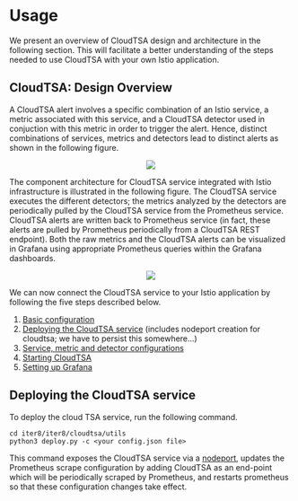 # Usage

We present an overview of CloudTSA design and architecture in the following section. This will facilitate a better understanding of the steps needed to use CloudTSA with your own Istio application.

## CloudTSA: Design Overview
A CloudTSA alert involves a specific combination of an Istio service, a metric associated with this service, and a CloudTSA detector used in conjuction with this metric in order to trigger the alert. Hence, distinct combinations of services, metrics and detectors lead to distinct alerts as shown in the following figure.

<p align="center">
  <img src="https://raw.github.ibm.com/istio-research/iter8-docs/master/cloudtsa/img/crossproduct.png?token=AAAw2KaXBeOQmNS4hPcnyD3-fI_sYGK-ks5cWhW1wA%3D%3D">
</p>

The component architecture for CloudTSA service integrated with Istio infrastructure is illustrated in the following figure. The CloudTSA service executes the different detectors; the metrics analyzed by the detectors are periodically pulled by the CloudTSA service from the Prometheus service. CloudTSA alerts are written back to Prometheus service (in fact, these alerts are pulled by Prometheus periodically from a CloudTSA REST endpoint). Both the raw metrics and the CloudTSA alerts can be visualized in Grafana using appropriate Prometheus queries within the Grafana dashboards.

<p align="center">
  <img src="https://raw.github.ibm.com/istio-research/iter8-docs/master/cloudtsa/img/cloudtsaarch.png?token=AAAw2FR3IBSdLCWdO5u8EMCyjw7slkJAks5cWhYEwA%3D%3D">
</p>

We can now connect the CloudTSA service to your Istio application by following the five steps
described below.

1. [Basic configuration](#basicconfig)
2. [Deploying the CloudTSA service](#deploy) (includes nodeport creation for cloudtsa; we have to persist this somewhere...)
3. [Service, metric and detector configurations](#advancedconfig)
4. [Starting CloudTSA](#start)
5. [Setting up Grafana](#grafana)

<a name="deploy"></a>
## Deploying the CloudTSA service

To deploy the cloud TSA service, run the following command.
```
cd iter8/iter8/cloudtsa/utils
python3 deploy.py -c <your config.json file>
```
This command exposes the CloudTSA service via a [nodeport](https://kubernetes.io/docs/concepts/services-networking/service/), updates the Prometheus scrape configuration by adding CloudTSA as an end-point
which will be periodically scraped by Prometheus, and restarts prometheus so that these configuration changes take effect.
